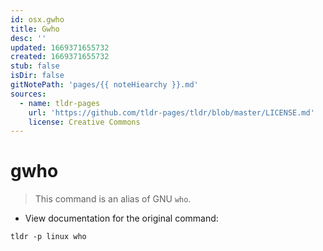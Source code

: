 ```yaml
---
id: osx.gwho
title: Gwho
desc: ''
updated: 1669371655732
created: 1669371655732
stub: false
isDir: false
gitNotePath: 'pages/{{ noteHiearchy }}.md'
sources:
  - name: tldr-pages
    url: 'https://github.com/tldr-pages/tldr/blob/master/LICENSE.md'
    license: Creative Commons
---
```

# gwho

> This command is an alias of GNU `who`.

- View documentation for the original command:

`tldr -p linux who`

